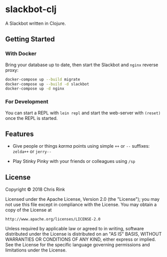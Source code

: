 # slackbot-clj

A Slackbot written in Clojure.

## Getting Started

### With Docker

Bring your database up to date, then start the Slackbot and `nginx`
reverse proxy:

```bash
docker-compose up --build migrate
docker-compose up --build -d slackbot
docker-compose up -d nginx
```

### For Development

You can start a REPL with `lein repl` and start the web-server with
`(reset)` once the REPL is started.

## Features

 * Give people or things _karma_ points using simple `++` or `--` 
   suffixes: `zelda++` or `jerry--`

 * Play Stinky Pinky with your friends or colleagues using `/sp`

## License

Copyright © 2018 Chris Rink

Licensed under the Apache License, Version 2.0 (the "License");
you may not use this file except in compliance with the License.
You may obtain a copy of the License at

    http://www.apache.org/licenses/LICENSE-2.0

Unless required by applicable law or agreed to in writing, software
distributed under the License is distributed on an "AS IS" BASIS,
WITHOUT WARRANTIES OR CONDITIONS OF ANY KIND, either express or implied.
See the License for the specific language governing permissions and
limitations under the License.
